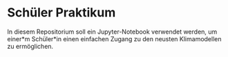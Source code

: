 # Schüler Praktikum

In diesem Repositorium soll ein Jupyter-Notebook verwendet werden, um einer\*m Schüler\*in einen einfachen Zugang zu den neusten Klimamodellen zu ermöglichen.
